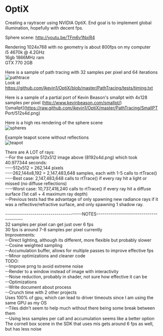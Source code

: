 # OptiX

Creating a raytracer using NVIDIA OptiX.  End goal is to implement global illumination, hopefully with decent fps.

Sphere scene: http://youtu.be/TFm6v1NxiR4  

Rendering 1024x768 with no geometry is about 800fps on my computer  
i5 4670k @ 4.2GHz  
16gb 1866MHz ram  
GTX 770 2GB

Here is a sample of path tracing with 32 samples per pixel and 64 iterations  
![pathtrace](https://raw.github.com/jkevin1/OptiX/master/PathTracing/tests/32x64.png)  
Look at https://github.com/jkevin1/OptiX/blob/master/PathTracing/tests/timing.txt

Here is a sample of a partial port of Kevin Beason's smallpt with 4x128 samples per pixel (http://www.kevinbeason.com/smallpt/)  
![smallpt](https://raw.github.com/jkevin1/OptiX/master/PathTracing/SmallPT Port/512s4d.png)

Here is a high res rendering of the sphere scene  
![spheres](https://raw.github.com/jkevin1/OptiX/master/spheres.png)

Example teapot scene without reflections  
![teapot](https://raw.github.com/jkevin1/OptiX/master/flat.png)

There are A LOT of rays:  
--For the sample 512x512 image above (8192s4d.png) which took 40.977344 seconds:  
----512x512 = 262,144 pixels  
----262,144x8,192 = 2,147,483,648 samples, each with 1-5 calls to rtTrace()  
----Best case: 2,147,483,648 calls to rtTrace() if every ray hit a light or missed (no diffuse reflections)  
----Worst case: 10,737,418,240 calls to rtTrace() if every ray hit a diffuse surface (1st call + 4 maximum ray depth)  
--Previous tests had the advantage of only spawning new radiance rays if it was a reflective/refractive surface, and only spawning 1 shadow ray.

---------------------------------------NOTES----------------------------------------  
32 samples per pixel can get just over 6 fps  
30 fps is around 7-8 samples per pixel currently  
Improvements:  
--Direct lighting, although its different, more flexible but probably slower  
--Cosine weighted sampling  
--Accumulation buffer, allows for multiple passes to improve effective fps  
--Minor optimizations and cleaner code  
TODO:  
--Improve prng to avoid extreme noise  
--Render to a window instead of image with interactivity  
--Noise reduction, probably in shader, not sure how effective it can be  
--Optimizations  
--Write document about process  
--Crunch time with 2 other projects  
Uses 100% of gpu, which can lead to driver timeouts since I am using the same GPU as my OS  
--Tiles didn't seem to help much without there being some break between them  
--Using less samples per call and accumulation seems like a better option  
The cornell box scene in the SDK that uses mis gets around 6 fps as well, but has less noise
